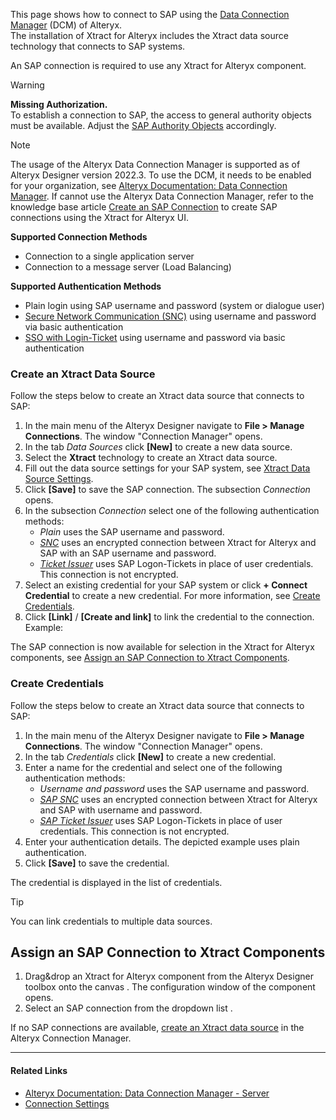 This page shows how to connect to SAP using the [Data Connection Manager](https://help.alteryx.com/current/en/designer/tools/dcm---designer.html) (DCM) of Alteryx.\
The installation of Xtract for Alteryx includes the Xtract data source technology that connects to SAP systems.

An SAP connection is required to use any Xtract for Alteryx component.

Warning

**Missing Authorization.**\
To establish a connection to SAP, the access to general authority objects must be available. Adjust the [SAP Authority Objects](/xtract-for-alteryx/documentation/setup-in-sap/sap-authority-objects#general-authorization-objects) accordingly.

Note

The usage of the Alteryx Data Connection Manager is supported as of Alteryx Designer version 2022.3. To use the DCM, it needs to be enabled for your organization, see [Alteryx Documentation: Data Connection Manager](https://help.alteryx.com/current/en/designer/tools/dcm---designer.html). If cannot use the Alteryx Data Connection Manager, refer to the knowledge base article [Create an SAP Connection](../../knowledge-base/sap-connection-using-xfa-gui/) to create SAP connections using the Xtract for Alteryx UI.

**Supported Connection Methods**

- Connection to a single application server
- Connection to a message server (Load Balancing)

**Supported Authentication Methods**

- Plain login using SAP username and password (system or dialogue user)
- [Secure Network Communication (SNC)](snc-authentication/) using username and password via basic authentication
- [SSO with Login-Ticket](sso-with-logon-ticket/) using username and password via basic authentication

### Create an Xtract Data Source

Follow the steps below to create an Xtract data source that connects to SAP:

1. In the main menu of the Alteryx Designer navigate to **File > Manage Connections**. The window "Connection Manager" opens.
1. In the tab *Data Sources* click **[New]** to create a new data source.
1. Select the **Xtract** technology to create an Xtract data source.
1. Fill out the data source settings for your SAP system, see [Xtract Data Source Settings](settings/).
1. Click **[Save]** to save the SAP connection. The subsection *Connection* opens.
1. In the subsection *Connection* select one of the following authentication methods:
   - *Plain* uses the SAP username and password.
   - [*SNC*](snc-authentication/) uses an encrypted connection between Xtract for Alteryx and SAP with an SAP username and password.
   - [*Ticket Issuer*](sso-with-logon-ticket/) uses SAP Logon-Tickets in place of user credentials. This connection is not encrypted.
1. Select an existing credential for your SAP system or click **+ Connect Credential** to create a new credential. For more information, see [Create Credentials](#create-credentials).
1. Click **[Link]** / **[Create and link]** to link the credential to the connection. Example:

The SAP connection is now available for selection in the Xtract for Alteryx components, see [Assign an SAP Connection to Xtract Components](#assign-an-sap-connection-to-xtract-components).

### Create Credentials

Follow the steps below to create an Xtract data source that connects to SAP:

1. In the main menu of the Alteryx Designer navigate to **File > Manage Connections**. The window "Connection Manager" opens.
1. In the tab *Credentials* click **[New]** to create a new credential.
1. Enter a name for the credential and select one of the following authentication methods:
   - *Username and password* uses the SAP username and password.
   - [*SAP SNC*](snc-authentication/) uses an encrypted connection between Xtract for Alteryx and SAP with username and password.
   - [*SAP Ticket Issuer*](sso-with-logon-ticket/) uses SAP Logon-Tickets in place of user credentials. This connection is not encrypted.
1. Enter your authentication details. The depicted example uses plain authentication.
1. Click **[Save]** to save the credential.

The credential is displayed in the list of credentials.

Tip

You can link credentials to multiple data sources.

## Assign an SAP Connection to Xtract Components

1. Drag&drop an Xtract for Alteryx component from the Alteryx Designer toolbox onto the canvas . The configuration window of the component opens.
1. Select an SAP connection from the dropdown list .

If no SAP connections are available, [create an Xtract data source](#create-an-xtract-data-source) in the Alteryx Connection Manager.

______________________________________________________________________

#### Related Links

- [Alteryx Documentation: Data Connection Manager - Server](https://help.alteryx.com/current/en/server/use-alteryx-server-ui/data-connection-manager--server-ui.html)
- [Connection Settings](settings/)
